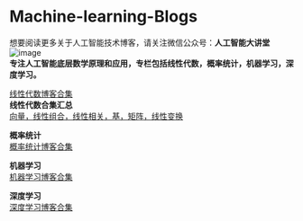# Machine-learning-Blogs
想要阅读更多关于人工智能技术博客，请关注微信公众号：**人工智能大讲堂**<br /> 
![image](https://github.com/AIDajiangtang/Machine-learning-Blogs/blob/main/QRCode.jpg)  
**专注人工智能底层数学原理和应用，专栏包括线性代数，概率统计，机器学习，深度学习。**<br /> 



[线性代数博客合集](https://mp.weixin.qq.com/mp/appmsgalbum?__biz=Mzg5MzY2MjMxMg==&action=getalbum&album_id=2624994751276367872#wechat_redirect)<br /> 
**线性代数合集汇总**<br /> 
[向量，线性组合，线性相关，基，矩阵，线性变换](https://mp.weixin.qq.com/s?__biz=Mzg5MzY2MjMxMg==&mid=2247485052&idx=1&sn=23c3fb16d9d33bd5a624f1c11ad8f420&chksm=c02a237bf75daa6d8c9d2953606d6023ae1e035adb2df9d98c6546c01403770b96e563133ec3#rd)

**概率统计**<br /> 
[概率统计博客合集](https://mp.weixin.qq.com/mp/appmsgalbum?__biz=Mzg5MzY2MjMxMg==&action=getalbum&album_id=2687431408654729219#wechat_redirect)<br /> 

**机器学习**<br /> 
[机器学习博客合集](https://mp.weixin.qq.com/mp/appmsgalbum?__biz=Mzg5MzY2MjMxMg==&action=getalbum&album_id=2597498500050042882#wechat_redirect)<br /> 

**深度学习**<br /> 
[深度学习博客合集](https://mp.weixin.qq.com/mp/appmsgalbum?__biz=Mzg5MzY2MjMxMg==&action=getalbum&album_id=2587539538391318531#wechat_redirect)<br /> 
